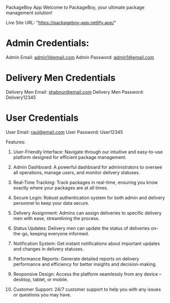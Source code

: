 PackageBoy App
Welcome to PackageBoy, your ultimate package management solution!

Live Site URL:  "https://packageboy-app.netlify.app/"

# Admin Credentials:
Admin Email: admin1@email.com
Admin Password: admin1@email.com

# Delivery Men Credentials
Delivery Men Email: shabnur@email.com
Delivery Men Password: Delivery12345

# User Credentials
User Email: raul@email.com
User Password: User12345

Features:

1. User-Friendly Interface: Navigate through our intuitive and easy-to-use platform designed for efficient package management.

2. Admin Dashboard: A powerful dashboard for administrators to oversee all operations, manage users, and monitor delivery statuses.

3. Real-Time Tracking: Track packages in real-time, ensuring you know exactly where your packages are at all times.

4. Secure Login: Robust authentication system for both admin and delivery personnel to keep your data secure.

5. Delivery Assignment: Admins can assign deliveries to specific delivery men with ease, streamlining the process.

6. Status Updates: Delivery men can update the status of deliveries on-the-go, keeping everyone informed.

7. Notification System: Get instant notifications about important updates and changes in delivery statuses.

8. Performance Reports: Generate detailed reports on delivery performance and efficiency for better insights and decision-making.

9. Responsive Design: Access the platform seamlessly from any device – desktop, tablet, or mobile.

10. Customer Support: 24/7 customer support to help you with any issues or questions you may have.
